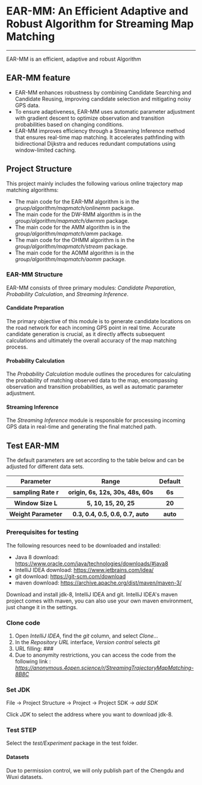 # EAR-MM: An Efficient Adaptive and Robust Algorithm for Streaming Map Matching
***
EAR-MM is an efficient, adaptive and robust Algorithm

## EAR-MM feature
- EAR-MM enhances robustness by combining Candidate Searching and Candidate Reusing, improving candidate selection and mitigating noisy GPS data.
- To ensure adaptiveness, EAR-MM uses automatic parameter adjustment with gradient descent to optimize observation and transition probabilities based on changing conditions.
- EAR-MM improves efficiency through a Streaming Inference method that ensures real-time map matching. It accelerates pathfinding with bidirectional Dijkstra and reduces redundant computations using window-limited caching.

## Project Structure
This project mainly includes the following various online trajectory map matching algorithms:

- The main code for the EAR-MM algorithm is in the *gruop/algorithm/mapmatch/onlinemm* package.
- The main code for the DW-RMM algorithm is in the *group/algorithm/mapmatch/dwrmm* package.
- The main code for the AMM algorithm is in the *group/algorithm/mapmatch/amm* package.
- The main code for the OHMM algorithm is in the *group/algorithm/mapmatch/stream* package.
- The main code for the AOMM algorithm is in the *group/algorithm/mapmatch/aomm* package.

### EAR-MM Structure
EAR-MM consists of three primary modules: _Candidate Preparation_, _Probability Calculation_,
and _Streaming Inference_.

#### Candidate Preparation
The primary objective of this module is to generate candidate locations on the road network for each incoming GPS point in real time. Accurate candidate generation is crucial, as it directly affects subsequent calculations and ultimately the overall accuracy of the map matching process.

#### Probability Calculation
The _Probability Calculation_ module outlines the procedures for calculating the probability of matching observed data to the map, encompassing observation and transition probabilities, as well as automatic parameter adjustment.

#### Streaming Inference
The _Streaming Inference_ module is responsible for processing incoming GPS data in real-time and generating the final matched path.

## Test EAR-MM
The default parameters are set according to the table below and can be adjusted for different data sets.
<table>
  <tr>
    <th>Parameter</th>
    <th>Range</th>
    <th>Default</th>
  </tr>
  <tr>
    <th>sampling Rate r</th>
    <th>origin, 6s, 12s, 30s, 48s, 60s</th>
    <th>6s</th>
  </tr>
  <tr>
    <th>Window Size L</th>
    <th>5, 10, 15, 20, 25</th>
    <th>20</th>
  </tr>
  <tr>
    <th>Weight Parameter</th>
    <th>0.3, 0.4, 0.5, 0.6, 0.7, auto</th>
    <th>auto</th>
  </tr>
</table>

### Prerequisites for testing

The following resources need to be downloaded and installed:

- Java 8 download: https://www.oracle.com/java/technologies/downloads/#java8
- IntelliJ IDEA download: https://www.jetbrains.com/idea/
- git download: https://git-scm.com/download
- maven download: https://archive.apache.org/dist/maven/maven-3/

Download and install jdk-8, IntelliJ IDEA and git. IntelliJ IDEA's maven project comes with maven, you can also use your
own maven environment, just change it in the settings.

### Clone code

1. Open *IntelliJ IDEA*, find the *git* column, and select *Clone...*
2. In the *Repository URL* interface, *Version control* selects *git*
3. URL filling: *###*
4. Due to anonymity restrictions, you can access the code from the following link : *https://anonymous.4open.science/r/StreamingTrajectoryMapMatching-8B8C*

### Set JDK

File -> Project Structure -> Project -> Project SDK -> *add SDK*

Click *JDK* to select the address where you want to download jdk-8.

### Test STEP
Select the *test/Experiment* package in the test folder.

#### Datasets
Due to permission control, we will only publish part of the Chengdu and Wuxi datasets.
